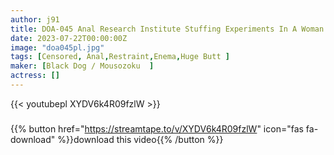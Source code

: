 ```yaml
---
author: j91
title: DOA-045 Anal Research Institute Stuffing Experiments In A Woman’s Butthole Anal Collapse! !
date: 2023-07-22T00:00:00Z
image: "doa045pl.jpg"
tags: [Censored, Anal,Restraint,Enema,Huge Butt	]
maker: [Black Dog / Mousozoku  ]
actress: []
---
```



{{< youtubepl XYDV6k4R09fzlW >}}
###

{{% button href="https://streamtape.to/v/XYDV6k4R09fzlW" icon="fas fa-download" %}}download this video{{% /button %}}
